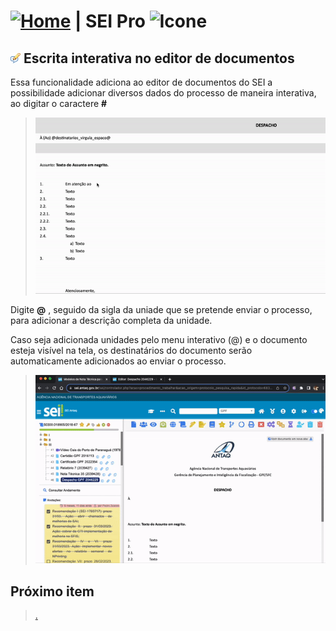 # [![Home](../img/home.png)](../) |  SEI Pro ![Icone](../img/icon-32.png)

## ![SEI Pro Escrita interativa](../img/icon-escritainterativa.png) Escrita interativa no editor de documentos

Essa funcionalidade adiciona ao editor de documentos do SEI a possibilidade adicionar diversos dados do processo de maneira interativa, ao digitar o caractere **#**

> ![Tela Escrita interativa](../img/tela-escritainterativa.gif)

Digite **@** , seguido da sigla da uniade que se pretende enviar o processo, para adicionar a descrição completa da unidade.

Caso seja adicionada unidades pelo menu interativo (@) e o documento esteja visível na tela, 
os destinatários do documento serão automaticamente adicionados ao enviar o processo.

> ![Tela Escrita interativa](../img/tela-escritainterativa2.gif)

## Próximo item

> [.](../pages/.md)

